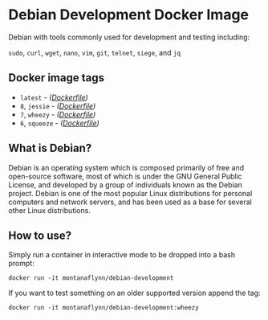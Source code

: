# Debian Development Docker Image

Debian with tools commonly used for development and testing including:

`sudo`, `curl`, `wget`, `nano`, `vim`, `git`, `telnet`, `siege`, and `jq`

## Docker image tags

- `latest` - *([Dockerfile](https://github.com/montanaflynn/debian-development/blob/master/Dockerfile))*
- `8`, `jessie` - *([Dockerfile](https://github.com/montanaflynn/debian-development/blob/jessie/Dockerfile))*
- `7`, `wheezy` - *([Dockerfile](https://github.com/montanaflynn/debian-development/blob/wheezy/Dockerfile))*
- `6`, `squeeze` - *([Dockerfile](https://github.com/montanaflynn/debian-development/blob/squeeze/Dockerfile))*

## What is Debian?

Debian is an operating system which is composed primarily of free and open-source software, most of which is under the GNU General Public License, and developed by a group of individuals known as the Debian project. Debian is one of the most popular Linux distributions for personal computers and network servers, and has been used as a base for several other Linux distributions.

## How to use?

Simply run a container in interactive mode to be dropped into a bash prompt:

```
docker run -it montanaflynn/debian-development
```

If you want to test something on an older supported version append the tag:

```
docker run -it montanaflynn/debian-development:wheezy
```
